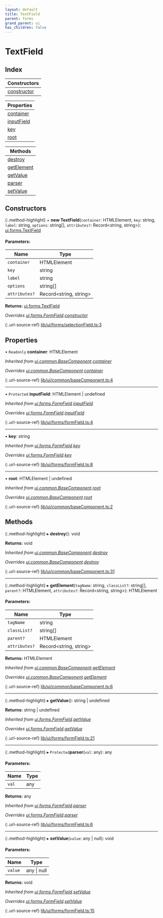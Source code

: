 ```yaml
---
layout: default
title: TextField
parent: forms
grand_parent: ui
has_children: false
---
```


# TextField

## Index

| Constructors |
|-----------|
| [constructor](#constructor) |

| Properties |
|-----------|
| [container](#container) |
| [inputField](#inputfield) |
| [key](#key) |
| [root](#root) |

| Methods |
|-----------|
| [destroy](#destroy) |
| [getElement](#getelement) |
| [getValue](#getvalue) |
| [parser](#parser) |
| [setValue](#setvalue) |

## Constructors

{:.method-highlight}
\+ **new TextField**(`container`: HTMLElement, `key`: string, `label`: string, `options`: string[], `attributes?`: Record\<string, string>): [ui.forms.TextField](../ui_forms_textfield)

#### Parameters:

Name | Type |
------ | ------ |
`container` | HTMLElement |
`key` | string |
`label` | string |
`options` | string[] |
`attributes?` | Record\<string, string> |

**Returns:** [ui.forms.TextField](../ui_forms_textfield)

*Overrides [ui.forms.FormField](../ui_forms_formfield).[constructor](../ui_forms_formfield#constructor)*

{:.url-source-ref}
[lib/ui/forms/selectionField.ts:3](https://github.com/ascentcore/dataspot/blob/bdbcf73/lib/ui/forms/selectionField.ts#L3)

## Properties

• `Readonly` **container**: HTMLElement

*Inherited from [ui.common.BaseComponent](../ui_common_basecomponent).[container](../ui_common_basecomponent#container)*

*Overrides [ui.common.BaseComponent](../ui_common_basecomponent).[container](../ui_common_basecomponent#container)*

{:.url-source-ref}
[lib/ui/common/baseComponent.ts:4](https://github.com/ascentcore/dataspot/blob/bdbcf73/lib/ui/common/baseComponent.ts#L4)

___

• `Protected` **inputField**: HTMLElement \| undefined

*Inherited from [ui.forms.FormField](../ui_forms_formfield).[inputField](../ui_forms_formfield#inputfield)*

*Overrides [ui.forms.FormField](../ui_forms_formfield).[inputField](../ui_forms_formfield#inputfield)*

{:.url-source-ref}
[lib/ui/forms/formField.ts:4](https://github.com/ascentcore/dataspot/blob/bdbcf73/lib/ui/forms/formField.ts#L4)

___

•  **key**: string

*Inherited from [ui.forms.FormField](../ui_forms_formfield).[key](../ui_forms_formfield#key)*

*Overrides [ui.forms.FormField](../ui_forms_formfield).[key](../ui_forms_formfield#key)*

{:.url-source-ref}
[lib/ui/forms/formField.ts:8](https://github.com/ascentcore/dataspot/blob/bdbcf73/lib/ui/forms/formField.ts#L8)

___

•  **root**: HTMLElement \| undefined

*Inherited from [ui.common.BaseComponent](../ui_common_basecomponent).[root](../ui_common_basecomponent#root)*

*Overrides [ui.common.BaseComponent](../ui_common_basecomponent).[root](../ui_common_basecomponent#root)*

{:.url-source-ref}
[lib/ui/common/baseComponent.ts:2](https://github.com/ascentcore/dataspot/blob/bdbcf73/lib/ui/common/baseComponent.ts#L2)

## Methods

{:.method-highlight}
▸ **destroy**(): void

**Returns:** void

*Inherited from [ui.common.BaseComponent](../ui_common_basecomponent).[destroy](../ui_common_basecomponent#destroy)*

*Overrides [ui.common.BaseComponent](../ui_common_basecomponent).[destroy](../ui_common_basecomponent#destroy)*

{:.url-source-ref}
[lib/ui/common/baseComponent.ts:31](https://github.com/ascentcore/dataspot/blob/bdbcf73/lib/ui/common/baseComponent.ts#L31)

___

{:.method-highlight}
▸ **getElement**(`tagName`: string, `classList?`: string[], `parent?`: HTMLElement, `attributes?`: Record\<string, string>): HTMLElement

#### Parameters:

Name | Type |
------ | ------ |
`tagName` | string |
`classList?` | string[] |
`parent?` | HTMLElement |
`attributes?` | Record\<string, string> |

**Returns:** HTMLElement

*Inherited from [ui.common.BaseComponent](../ui_common_basecomponent).[getElement](../ui_common_basecomponent#getelement)*

*Overrides [ui.common.BaseComponent](../ui_common_basecomponent).[getElement](../ui_common_basecomponent#getelement)*

{:.url-source-ref}
[lib/ui/common/baseComponent.ts:6](https://github.com/ascentcore/dataspot/blob/bdbcf73/lib/ui/common/baseComponent.ts#L6)

___

{:.method-highlight}
▸ **getValue**(): string \| undefined

**Returns:** string \| undefined

*Inherited from [ui.forms.FormField](../ui_forms_formfield).[getValue](../ui_forms_formfield#getvalue)*

*Overrides [ui.forms.FormField](../ui_forms_formfield).[getValue](../ui_forms_formfield#getvalue)*

{:.url-source-ref}
[lib/ui/forms/formField.ts:21](https://github.com/ascentcore/dataspot/blob/bdbcf73/lib/ui/forms/formField.ts#L21)

___

{:.method-highlight}
▸ `Protected`**parser**(`val`: any): any

#### Parameters:

Name | Type |
------ | ------ |
`val` | any |

**Returns:** any

*Inherited from [ui.forms.FormField](../ui_forms_formfield).[parser](../ui_forms_formfield#parser)*

*Overrides [ui.forms.FormField](../ui_forms_formfield).[parser](../ui_forms_formfield#parser)*

{:.url-source-ref}
[lib/ui/forms/formField.ts:6](https://github.com/ascentcore/dataspot/blob/bdbcf73/lib/ui/forms/formField.ts#L6)

___

{:.method-highlight}
▸ **setValue**(`value`: any \| null): void

#### Parameters:

Name | Type |
------ | ------ |
`value` | any \| null |

**Returns:** void

*Inherited from [ui.forms.FormField](../ui_forms_formfield).[setValue](../ui_forms_formfield#setvalue)*

*Overrides [ui.forms.FormField](../ui_forms_formfield).[setValue](../ui_forms_formfield#setvalue)*

{:.url-source-ref}
[lib/ui/forms/formField.ts:15](https://github.com/ascentcore/dataspot/blob/bdbcf73/lib/ui/forms/formField.ts#L15)
